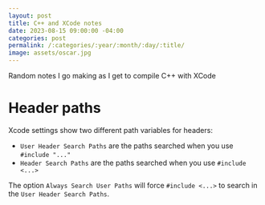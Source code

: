 ```yaml
---
layout: post
title: C++ and XCode notes
date: 2023-08-15 09:00:00 -04:00
categories: post
permalink: /:categories/:year/:month/:day/:title/
image: assets/oscar.jpg
---
```


Random notes I go making as I get to compile C++ with XCode

# Header paths

Xcode settings show two different path variables for headers:

- `User Header Search Paths` are the paths searched when you use `#include "..."`
- `Header Search Paths` are the paths searched when you use `#include <...>`

The option `Always Search User Paths` will force `#include <...>` to search in the `User Header Search Paths`.
